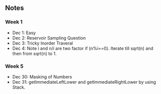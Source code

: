 ## Notes

### Week 1
* Dec 1: Easy
* Dec 2: Reservoir Sampling Question
* Dec 3: Tricky Inorder Traveral
* Dec 4: Note i and n/i are two factor if (n%i==0). Iterate till sqrt(n) and then from sqrt(n) to 1.

### Week 5
* Dec 30: Masking of Numbers 
* Dec 31: getImmediateLeftLower and getImmediateRightLower by using Stack.

